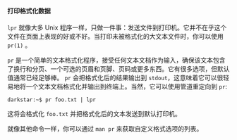 #### 打印格式化数据

`lpr` 就像大多 Unix 程序一样，只做一件事：发送文件到打印机。它并不在乎这个文件在页面上表现的好或不好。当打印未被格式化的大文本文件时，你可以使用 `pr(1)` 。

`pr` 是一个简单的文本格式化程序，接受任何文本文档作为输入，确保该文本包含了换行和分页、一个可选的页眉和页脚、页码或更多东西。它有很多选项，但默认值通常已经足够棒。 `pr` 会把格式化后的结果输出到 `stdout`，这意味着它可以很轻易地将一个文本文档格式化并输出到终端上。当然，它可以使用管道重定向到 `pr`:

```
darkstar:~$ pr foo.txt | lpr
```

这将会格式化 `foo.txt` 并把格式化后的文本发送到默认打印机。

就像其他命令一样，你可以通过 `man pr` 来获取自定义格式选项的列表。
